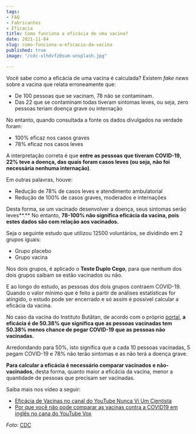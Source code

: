 ```yaml
---
tags:
- FAQ
- Fabricantes
- Eficacia
title: Como funciona a eficácia de uma vacina?
date: 2021-11-04
slug: como-funciona-a-eficacia-da-vacina
published: true
image: "/cdc-xlhdvfz0sum-unsplash.jpg"

---
```

Você sabe como a eficácia de uma vacina é calculada? Existem _fake news_ sobre a vacina que relata erroneamente que:

* De 100 pessoas que se vacinam, 78 não se contaminam.
* Das 22 que se contaminam todas tiveram sintomas leves, ou seja, zero pessoas teriam doença grave ou internação

No entanto, quando consultada a fonte os dados divulgados na verdade foram:

* 100% eficaz nos casos graves
* 78% eficaz nos casos leves

A interpretação correta é que **entre as pessoas que tiveram COVID-19, 22% teve a doença, das quais foram casos leves (ou seja, não foi necessária nenhuma internação)**.

Em outras palavras, houve:

* Redução de 78% de casos leves e atendimento ambulatorial
* Redução de 100% de casos graves, moderados e internações

Desta forma, se um vacinado desenvolver a doença, seus sintomas serão leves**.** No entanto, **78-100% não significa eficácia da vacina, pois estes dados são com relação aos vacinados.**

Seja o seguinte estudo que utilizou 12500 voluntários, se dividindo em 2 grupos iguais:

* Grupo placebo
* Grupo vacina

Nos dois grupos, é aplicado o **Teste Duplo Cego**, para que nenhum dos dois grupos saibam se estão vacinados ou não.

E ao longo do estudo, as pessoas dos dois grupos contraem COVID-19. Quando o valor mínimo que é feito a partir de análises estatísticas for atingido, o estudo pode ser encerrado e só assim é possível calcular a eficácia da vacina.

No caso da vacina do Instituto Butãtan, de acordo com o próprio [portal](https://butantan.gov.br/noticias/vacina-do-butantan-tem-eficacia-global-superior-a-exigida-pela-oms "Eficácia Vacina Butãtan"), **a eficácia é de 50.38% que significa que as pessoas vacinadas tem 50.38% menos chance de pegar COVID-19 que as pessoas não vacinadas.**

Arredondando para 50%, isto significa que a cada 10 pessoas vacinadas, 5 pegam COVID-19 e 78% não terão sintomas e as não terá a doença grave.

**Para calcular a eficácia é necessário comparar vacinados e não-vacinados**, desta forma, quanto maior a eficácia da vacina, menor a quantidade de pessoas que precisam ser vacinadas.

Saiba mais nos vídeo a seguir:

* [Eficácia de Vacinas no canal do YouTube Nunca Vi Um Cientista](https://youtu.be/KH1UUTJeb8o "Eficácia de Vacinas no canal do YouTube Nunca Vi Um Cientista")
* [Por que você não pode comparar as vacinas contra a COVID19 em inglês no cana do YouTube Vox](https://www.youtube.com/watch?v=K3odScka55A "Por que você não pode comparar as vacinas contra a COVID19")

_Foto:_ [CDC](https://unsplash.com/@cdc "CDC")